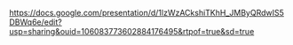 https://docs.google.com/presentation/d/1lzWzACkshiTKhH_JMByQRdwIS5DBWq6e/edit?usp=sharing&ouid=106083773602884176495&rtpof=true&sd=true

